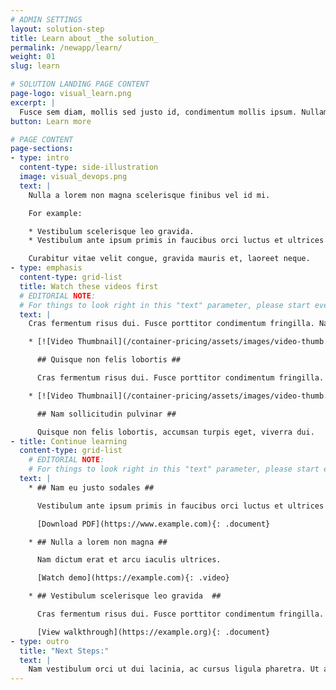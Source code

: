 ```yaml
---
# ADMIN SETTINGS
layout: solution-step
title: Learn about _the solution_
permalink: /newapp/learn/
weight: 01
slug: learn

# SOLUTION LANDING PAGE CONTENT
page-logo: visual_learn.png
excerpt: |
  Fusce sem diam, mollis sed justo id, condimentum mollis ipsum. Nullam felis risus, facilisis ut magna a, eleifend convallis odio. Curabitur tristique interdum ex lobortis tempor.
button: Learn more

# PAGE CONTENT
page-sections:
- type: intro
  content-type: side-illustration
  image: visual_devops.png
  text: |
    Nulla a lorem non magna scelerisque finibus vel id mi.

    For example:

    * Vestibulum scelerisque leo gravida.
    * Vestibulum ante ipsum primis in faucibus orci luctus et ultrices posuere cubilia Curae.

    Curabitur vitae velit congue, gravida mauris et, laoreet neque.
- type: emphasis
  content-type: grid-list
  title: Watch these videos first
  # EDITORIAL NOTE:
  # For things to look right in this "text" parameter, please start every video item with a new list item ("*"), a linked video thumbnail with a ".video-thumb" class ({": .video-thumb}"), an h2 title ("## Title Here ##"), and indenting each line for the video item with two spaces.
  text: |
    Cras fermentum risus dui. Fusce porttitor condimentum fringilla. Nam dictum erat et arcu iaculis ultrices.

    * [![Video Thumbnail](/container-pricing/assets/images/video-thumb.png)](https://example.com){: .video-thumb}

      ## Quisque non felis lobortis ##

      Cras fermentum risus dui. Fusce porttitor condimentum fringilla. Nam dictum erat et arcu iaculis ultrices.

    * [![Video Thumbnail](/container-pricing/assets/images/video-thumb.png)](https://example.com){: .video-thumb}

      ## Nam sollicitudin pulvinar ##

      Quisque non felis lobortis, accumsan turpis eget, viverra dui.
- title: Continue learning
  content-type: grid-list
    # EDITORIAL NOTE:
    # For things to look right in this "text" parameter, please start every video item with a new list item ("*"), an h2 title ("## Title Here ##"), and indenting each line for the video item with two spaces. Any links can have a document-type icon if you add the doc-type link ("{: .document}"), see README for more documentation.
  text: |
    * ## Nam eu justo sodales ##

      Vestibulum ante ipsum primis in faucibus orci luctus et ultrices posuere cubilia Curae; Curabitur vitae velit congue, gravida mauris et, laoreet neque.

      [Download PDF](https://www.example.com){: .document}

    * ## Nulla a lorem non magna ##

      Nam dictum erat et arcu iaculis ultrices.

      [Watch demo](https://example.com){: .video}

    * ## Vestibulum scelerisque leo gravida  ##

      Cras fermentum risus dui. Fusce porttitor condimentum fringilla.

      [View walkthrough](https://example.org){: .document}
- type: outro
  title: "Next Steps:"
  text: |
    Nam vestibulum orci ut dui lacinia, ac cursus ligula pharetra. Ut at tristique lorem, bibendum accumsan lorem. Nunc quis pellentesque ligula. Aliquam scelerisque iaculis iaculis.
---
```

